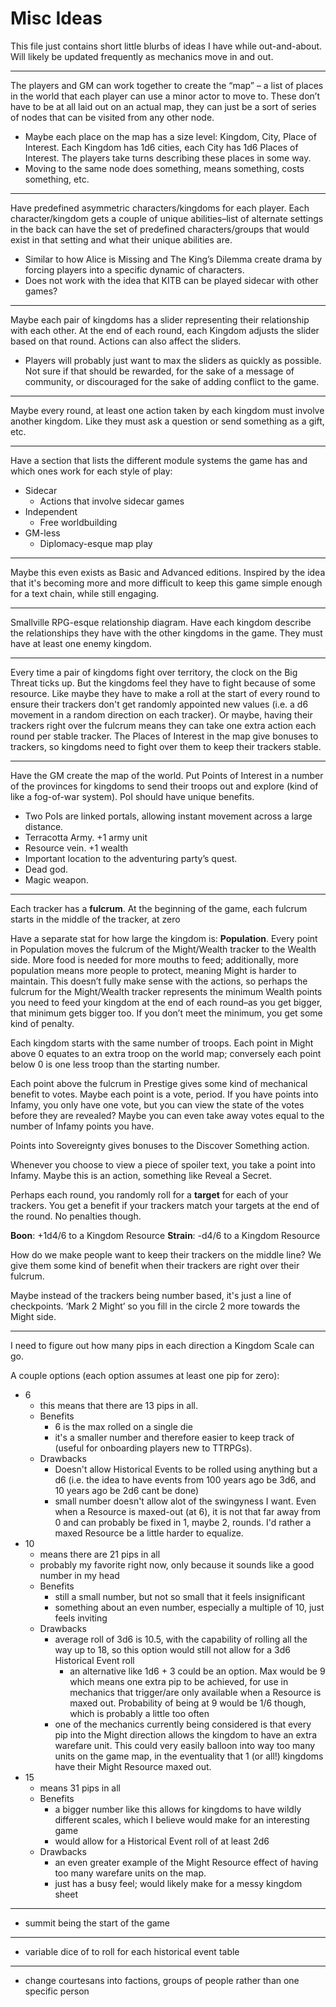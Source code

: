 # Misc Ideas

This file just contains short little blurbs of ideas I have while out-and-about. Will likely be updated frequently as mechanics move in and out.

---

The players and GM can work together to create the “map” – a list of places in the world that each player can use a minor actor to move to. These don’t have to be at all laid out on an actual map, they can just be a sort of series of nodes that can be visited from any other node.

- Maybe each place on the map has a size level: Kingdom, City, Place of Interest. Each Kingdom has 1d6 cities, each City has 1d6 Places of Interest. The players take turns describing these places in some way.
- Moving to the same node does something, means something, costs something, etc.

---

Have predefined asymmetric characters/kingdoms for each player. Each character/kingdom gets a couple of unique abilities–list of alternate settings in the back can have the set of predefined characters/groups that would exist in that setting and what their unique abilities are.

- Similar to how Alice is Missing and The King’s Dilemma create drama by forcing players into a specific dynamic of characters.
- Does not work with the idea that KITB can be played sidecar with other games?

---

Maybe each pair of kingdoms has a slider representing their relationship with each other. At the end of each round, each Kingdom adjusts the slider based on that round. Actions can also affect the sliders.

- Players will probably just want to max the sliders as quickly as possible. Not sure if that should be rewarded, for the sake of a message of community, or discouraged for the sake of adding conflict to the game.

---

Maybe every round, at least one action taken by each kingdom must involve another kingdom. Like they must ask a question or send something as a gift, etc.

---

Have a section that lists the different module systems the game has and which ones work for each style of play:

- Sidecar
	- Actions that involve sidecar games
- Independent
	- Free worldbuilding
- GM-less
	- Diplomacy-esque map play

---

Maybe this even exists as Basic and Advanced editions. Inspired by the idea that it's becoming more and more difficult to keep this game simple enough for a text chain, while still engaging.

---

Smallville RPG-esque relationship diagram. Have each kingdom describe the relationships they have with the other kingdoms in the game. They must have at least one enemy kingdom.

---

Every time a pair of kingdoms fight over territory, the clock on the Big Threat ticks up. But the kingdoms feel they have to fight because of some resource. Like maybe they have to make a roll at the start of every round to ensure their trackers don't get randomly appointed new values (i.e. a d6 movement in a random direction on each tracker). Or maybe, having their trackers right over the fulcrum means they can take one extra action each round per stable tracker. The Places of Interest in the map give bonuses to trackers, so kingdoms need to fight over them to keep their trackers stable.

---

Have the GM create the map of the world. Put Points of Interest in a number of the provinces for kingdoms to send their troops out and explore (kind of like a fog-of-war system). PoI should have unique benefits.

- Two PoIs are linked portals, allowing instant movement across a large distance.
- Terracotta Army. +1 army unit
- Resource vein. +1 wealth
- Important location to the adventuring party’s quest.
- Dead god.
- Magic weapon.

---

Each tracker has a **fulcrum**. At the beginning of the game, each fulcrum starts in the middle of the tracker, at zero

Have a separate stat for how large the kingdom is: **Population**. Every point in Population moves the fulcrum of the Might/Wealth tracker to the Wealth side. More food is needed for more mouths to feed; additionally, more population means more people to protect, meaning Might is harder to maintain. This doesn’t fully make sense with the actions, so perhaps the fulcrum for the Might/Wealth tracker represents the minimum Wealth points you need to feed your kingdom at the end of each round–as you get bigger, that minimum gets bigger too. If you don’t meet the minimum, you get some kind of penalty.

Each kingdom starts with the same number of troops. Each point in Might above 0 equates to an extra troop on the world map; conversely each point below 0 is one less troop than the starting number.

Each point above the fulcrum in Prestige gives some kind of mechanical benefit to votes. Maybe each point is a vote, period. If you have points into Infamy, you only have one vote, but you can view the state of the votes before they are revealed? Maybe you can even take away votes equal to the number of Infamy points you have.

Points into Sovereignty gives bonuses to the Discover Something action.

Whenever you choose to view a piece of spoiler text, you take a point into Infamy. Maybe this is an action, something like Reveal a Secret.

Perhaps each round, you randomly roll for a **target** for each of your trackers. You get a benefit if your trackers match your targets at the end of the round. No penalties though.

**Boon**: +1d4/6 to a Kingdom Resource
**Strain**: -d4/6 to a Kingdom Resource

How do we make people want to keep their trackers on the middle line? We give them some kind of benefit when their trackers are right over their fulcrum.

Maybe instead of the trackers being number based, it's just a line of checkpoints. ‘Mark 2 Might’ so you fill in the circle 2 more towards the Might side.

---

I need to figure out how many pips in each direction a Kingdom Scale can go.

A couple options (each option assumes at least one pip for zero):

- 6
	- this means that there are 13 pips in all.
	- Benefits
		- 6 is the max rolled on a single die
		- it's a smaller number and therefore easier to keep track of (useful for onboarding players new to TTRPGs).
	- Drawbacks
		- Doesn't allow Historical Events to be rolled using anything but a d6 (i.e. the idea to have events from 100 years ago be 3d6, and 10 years ago be 2d6 cant be done)
		- small number doesn't allow alot of the swingyness I want. Even when a Resource is maxed-out (at 6), it is not that far away from 0 and can probably be fixed in 1, maybe 2, rounds. I'd rather a maxed Resource be a little harder to equalize.
- 10
	- means there are 21 pips in all
	- probably my favorite right now, only because it sounds like a good number in my head
	- Benefits
		- still a small number, but not so small that it feels insignificant
		- something about an even number, especially a multiple of 10, just feels inviting
	- Drawbacks
		- average roll of 3d6 is 10.5, with the capability of rolling all the way up to 18, so this option would still not allow for a 3d6 Historical Event roll
			- an alternative like 1d6 + 3 could be an option. Max would be 9 which means one extra pip to be achieved, for use in mechanics that trigger/are only available when a Resource is maxed out. Probability of being at 9 would be 1/6 though, which is probably a little too often
		- one of the mechanics currently being considered is that every pip into the Might direction allows the kingdom to have an extra warefare unit. This could very easily balloon into way too many units on the game map, in the eventuality that 1 (or all!) kingdoms have their Might Resource maxed out.
- 15
	- means 31 pips in all
	- Benefits
		- a bigger number like this allows for kingdoms to have wildly different scales, which I believe would make for an interesting game
		- would allow for a Historical Event roll of at least 2d6
	- Drawbacks
		- an even greater example of the Might Resource effect of having too many warefare units on the map.
		- just has a busy feel; would likely make for a messy kingdom sheet

---

- summit being the start of the game

---

- variable dice of to roll for each historical event table

---

- change courtesans into factions, groups of people rather than one specific person
